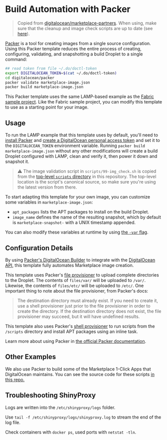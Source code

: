 # Build Automation with Packer

> Copied from [digitalocean/marketplace-partners](https://github.com/digitalocean/marketplace-partners). When using, make sure that the cleanup and image check scripts are up to date (see [here](https://github.com/digitalocean/marketplace-partners/tree/master/scripts)).

[Packer](https://www.packer.io/intro) is a tool for creating images from a single source configuration. Using this Packer template reduces the entire process of creating, configuring, validating, and snapshotting a build Droplet to a single command:

```bash
## read token from file ~/.do/doctl-token
export DIGITALOCEAN_TOKEN=$(cat ~/.do/doctl-token)
cd digitalocean/packer
packer validate marketplace-image.json
packer build marketplace-image.json
```

This Packer template uses the same LAMP-based example as the [Fabric sample project](../fabric). Like the Fabric sample project, you can modify this template to use as a starting point for your image.

## Usage

To run the LAMP example that this template uses by default, you'll need to [install Packer](https://www.packer.io/intro/getting-started/install.html) and [create a DigitalOcean personal access token](https://www.digitalocean.com/docs/api/create-personal-access-token/) and set it to the `DIGITALOCEAN_TOKEN` environment variable. Running `packer build marketplace-image.json` without any other modifications will create a build Droplet configured with LAMP, clean and verify it, then power it down and snapshot it.

> ⚠️ The image validation script in `scripts/99-img_check.sh` is copied from the [top-level `scripts` directory](../scripts) in this repository. The top-level location is the script's canonical source, so make sure you're using the latest version from there.

To start adapting this template for your own image, you can customize some variables in `marketplace-image.json`:

* `apt_packages` lists the APT packages to install on the build Droplet.
* `image_name` defines the name of the resulting snapshot, which by default is `marketplace-snapshot-` with a UNIX timestamp appended.

You can also modify these variables at runtime by using [the `-var` flag](https://www.packer.io/docs/templates/user-variables.html#setting-variables).

## Configuration Details

By using [Packer's DigitalOcean Builder](https://www.packer.io/docs/builders/digitalocean.html) to integrate with the [DigitalOcean API](https://developers.digitalocean.com/), this template fully automates Marketplace image creation.

This template uses Packer's [file provisioner](https://www.packer.io/docs/provisioners/file.html) to upload complete directories to the Droplet. The contents of `files/var/` will be uploaded to `/var/`. Likewise, the contents of `files/etc/` will be uploaded to `/etc/`. One important thing to note about the file provisioner, from Packer's docs:

> The destination directory must already exist. If you need to create it, use a shell provisioner just prior to the file provisioner in order to create the directory. If the destination directory does not exist, the file provisioner may succeed, but it will have undefined results.

This template also uses Packer's [shell provisioner](https://www.packer.io/docs/provisioners/shell.html) to run scripts from the `/scripts` directory and install APT packages using an inline task.

Learn more about using Packer in [the official Packer documentation](https://www.packer.io/docs/).

## Other Examples

We also use Packer to build some of the Marketplace 1-Click Apps that DigitalOcean maintains. You can see the source code for these scripts [in this repo.](https://github.com/digitalocean/droplet-1-clicks)

## Troubleshooting ShinyProxy

Logs are written into the `/etc/shinyproxy/logs` folder.

Use `tail -f /etc/shinyproxy/logs/shinyproxy.log` to stream the end of the log file.

Check containers with `docker ps`, used ports with `netstat -tln`.
